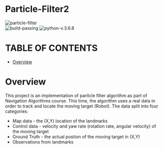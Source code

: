 # Particle-Filter2
![particle-filter](https://user-images.githubusercontent.com/46284863/105254449-4ff4f480-5b8a-11eb-98cd-637b7879ca60.gif)  
![build-passing](https://img.shields.io/badge/build-passing-brightgreen) ![python-v.3.6.8](https://img.shields.io/badge/python-v3.6.8-blue)
# TABLE OF CONTENTS
* [Overview](#overview)

# Overview
This project is an implementation of paritcle filter algorithm as part of Navigation Algorithms course.
This time, the algorithm uses a real data in order to track and locate the moving target (Robot). The data split into four categories:  
- Map data - the (X,Y) location of the landmarks  
- Control data - velocity and yaw rate (rotation rate, angular velocity) of the moving target  
- Ground Truth - the actual postion of the moving target in (X,Y)  
- Observations from landmarks

